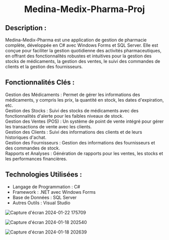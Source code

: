 <h1 align="center">
  Medina-Medix-Pharma-Proj
</h1>

 ## Description :
Medina-Medix-Pharma est une application de gestion de pharmacie complète, développée en C# avec Windows Forms et SQL Server. Elle est conçue pour faciliter la gestion quotidienne des activités pharmaceutiques, en offrant des fonctionnalités robustes et intuitives pour la gestion des stocks de médicaments, la gestion des ventes, le suivi des commandes de clients et la gestion des fournisseurs. </br>

 ## Fonctionnalités Clés :
Gestion des Médicaments : Permet de gérer les informations des médicaments, y compris les prix, la quantité en stock, les dates d'expiration, etc. </br>
Gestion des Stocks : Suivi des stocks de médicaments avec des fonctionnalités d'alerte pour les faibles niveaux de stock. </br>
Gestion des Ventes (POS) : Un système de point de vente intégré pour gérer les transactions de vente avec les clients. </br>
Gestion des Clients : Suivi des informations des clients et de leurs historiques d'achat. </br>
Gestion des Fournisseurs : Gestion des informations des fournisseurs et des commandes de stock. </br>
Rapports et Analyses : Génération de rapports pour les ventes, les stocks et les performances financières. </br>

 ## Technologies Utilisées :
* Langage de Programmation : C#
* Framework : .NET avec Windows Forms
* Base de Données : SQL Server
* Autres Outils : Visual Studio


![Capture d'écran 2024-01-22 175709](https://github.com/ASMAE-BOUT/Medina-Medix-Pharma-Proj/assets/132204159/30df04f7-31e2-4c91-bb08-1774f37c1e28)

![Capture d'écran 2024-01-18 202540](https://github.com/ASMAE-BOUT/Medina-Medix-Pharma-Proj/assets/132204159/73e130e4-4801-4132-9100-b21d02336936)

![Capture d'écran 2024-01-18 202639](https://github.com/ASMAE-BOUT/Medina-Medix-Pharma-Proj/assets/132204159/ac570015-1e13-4ee9-81e9-e6545453349d)



